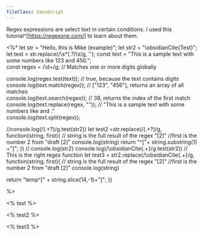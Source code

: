 ```yaml
---
fileClass: JavaScript
---
```

Regex expressions are select text in certain conditions. I used this tutorial^[https://regexone.com/] to learn about them.



<%*
let str = "Hello, this is Mike (example)";
let str2 = "\\obsidianCite{Test}";
let test = str.replace(/\s*\(.*?\)\s*/g, '');
const text = "This is a sample text with some numbers like 123 and 456.";  
const regex = /\d+/g; // Matches one or more digits globally  
  
console.log(regex.test(text)); // true, because the text contains digits  
console.log(text.match(regex)); // ["123", "456"], returns an array of all matches  
console.log(text.search(regex)); // 38, returns the index of the first match  
console.log(text.replace(regex, "")); // "This is a sample text with some numbers like and ."  
console.log(text.split(regex));


//console.log(/\(.+?\)/g.test(str2))
let test2 =str.replace(/\(.+?\)/g, function(string, first){
  // string is the full result of the regex "[2]"
  //first is the number 2 from "draft [2]"
  console.log(string)
  return "^["+ string.substring(1) +"]";
})
//
console.log(str2)
console.log(/\\obsidianCite{.+}/g.test(str2))
// This is the right regex function
let test3 = str2.replace(/\\obsidianCite\{.+\}/g, function(string, first){
  // string is the full result of the regex "[2]"
  //first is the number 2 from "draft [2]"
  console.log(string)
  
  return "temp^[" + string.slice(14,-1)+"]";
})

%>

<% test %>


<% test2 %>


<% test3 %>
